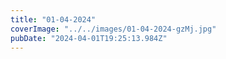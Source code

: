 ```yaml
---
title: "01-04-2024"
coverImage: "../../images/01-04-2024-gzMj.jpg"
pubDate: "2024-04-01T19:25:13.984Z"
---
```

